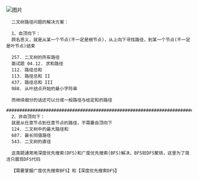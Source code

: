![图片](https://user-images.githubusercontent.com/38878365/188304198-7df93f9e-16f4-493e-a688-be11b2db3c74.png)
      
      二叉树路径问题的解决方案：
      
      1、自顶向下：
      顾名思义，就是从某一个节点(不一定是根节点)，从上向下寻找路径，到某一个节点(不一定是叶节点)结束
      
      257. 二叉树的所有路径
      面试题 04.12. 求和路径
      112. 路径总和
      113. 路径总和 II
      437. 路径总和 III
      988. 从叶结点开始的最小字符串

      而继续细分的话还可以分成一般路径与给定和的路径
      #####################################################################################################
      2、非自顶向下：
      就是从任意节点到任意节点的路径，不需要自顶向下
      124. 二叉树中的最大路径和
      687. 最长同值路径
      543. 二叉树的直径
      
      这类题通常用深度优先搜索(DFS)和广度优先搜索(BFS)解决，BFS较DFS繁琐，这里为了简洁只展现DFS代码
      
      【需要掌握广度优先搜索BFS】和【深度优先搜索DFS】
      
      
